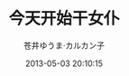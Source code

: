 ---
title: "今天开始干女仆"
type: "manga"
layout: "single"
resources:
  - src: "**.jpg"
author: 苍井ゆうま·カルカン子
source: "@eee鹅鹅鹅怪叫鹅"
translation: "@马拉桑喝酒醉"
typesetting: "@马拉桑喝酒醉"
tags:
  - 汉化
date: 2013-05-03 20:10:15
mediaType: manga
category: "汉化"
showWordCount: false
---